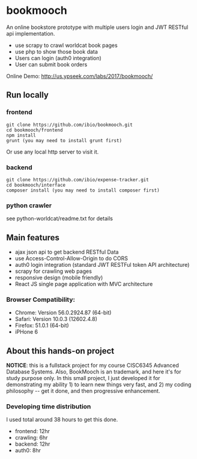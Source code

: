 # bookmooch
An online bookstore prototype with multiple users login and JWT RESTful api implementation. 

* use scrapy to crawl worldcat book pages
* use php to show those book data
* Users can login (auth0 integration)
* User can submit book orders

Online Demo: http://us.ypseek.com/labs/2017/bookmooch/


## Run locally
### frontend
```
git clone https://github.com/ibio/bookmooch.git
cd bookmooch/frontend
npm install
grunt (you may need to install grunt first)
```
Or use any local http server to visit it.

### backend
```
git clone https://github.com/ibio/expense-tracker.git
cd bookmooch/interface
composer install (you may need to install composer first)
```

### python crawler
see python-worldcat/readme.txt for details

## Main features
* ajax json api to get backend RESTful Data
* use Access-Control-Allow-Origin to do CORS
* auth0 login integration (standard JWT RESTFul token API architecture)
* scrapy for crawling web pages
* responsive design (mobile friendly)
* React JS single page application with MVC architecture 


### Browser Compatibility:
* Chrome: Version 56.0.2924.87 (64-bit)
* Safari: Version 10.0.3 (12602.4.8)
* Firefox: 51.0.1 (64-bit)
* iPHone 6


## About this hands-on project
__NOTICE__: this is a fullstack project for my course CISC6345 Advanced Database Systems. Also, BookMooch is an trademark, and here it's for study purpose only. In this small project, I just developed it for demonstrating my ability 1) to learn new things very fast, and 2) my coding philosophy -- get it done, and then progressive enhancement. 

### Developing time distribution
I used total around 38 hours to get this done.
* frontend: 12hr
* crawling: 6hr
* backend: 12hr
* auth0: 8hr

